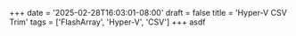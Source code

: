 +++
date = '2025-02-28T16:03:01-08:00'
draft = false
title = 'Hyper-V CSV Trim'
tags = ['FlashArray', 'Hyper-V', 'CSV']
+++
asdf